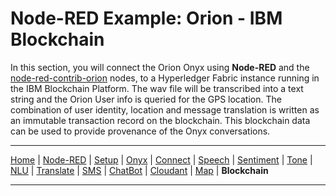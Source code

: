 # Node-RED Example: Orion - IBM Blockchain

In this section, you will connect the Orion Onyx using **Node-RED** and the [node-red-contrib-orion](https://flows.nodered.org/node/node-red-contrib-orion) nodes, to a Hyperledger Fabric instance running in the IBM Blockchain Platform. The wav file will be transcribed into a text string and the Orion User info is queried for the GPS location.  The combination of user identity, location and message translation is written as an immutable transaction record on the blockchain.  This blockchain data can be used to provide provenance of the Onyx conversations. 

<tbd>

---

[Home](/README.md) | [Node-RED](/PART1.md) | [Setup](/PART2.md) | [Onyx](/PART3.md) | [Connect](/PART4.md) | [Speech](/PART5.md) | [Sentiment](/PART6.md) | [Tone](/PART7.md) | [NLU](/PART8.md) | [Translate](/PART9.md) | [SMS](/PART10.md) | [ChatBot](/PART11.md) | [Cloudant](/PART12.md) | [Map](/PART13.md) | **Blockchain** 

---
